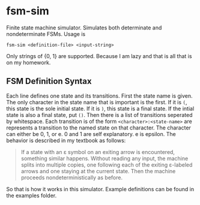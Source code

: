 # fsm-sim
Finite state machine simulator. Simulates both determinate and nondeterminate FSMs. Usage is
```
fsm-sim <definition-file> <input-string>
```
Only strings of {0, 1} are supported. Because I am lazy and that is all that is on my homework.

## FSM Definition Syntax
Each line defines one state and its transitions. First the state name is given. The only character in the state name that is important is
the first. If it is `(`, this state is the sole initial state. If it is `)`, this state is a final state. If the intial state is also a final
state, put `()`. Then there is a list of transitions seperated by whitespace.
Each transition is of the form `<character>:<state-name>` are represents a transition to the named state on that character. The character
can either be 0, 1, or e. 0 and 1 are self explanatory. e is epsilon. The behavior is described in my textbook as follows:

>If a state with an ε symbol on an exiting arrow is encountered, something
>similar happens. Without reading any input, the machine splits into multiple
>copies, one following each of the exiting ε-labeled arrows and one staying at the
>current state. Then the machine proceeds nondeterministically as before.

So that is how it works in this simulator. Example definitions can be found in the examples folder.
